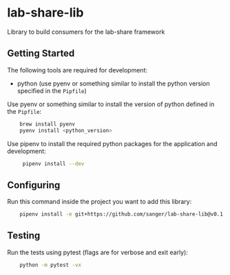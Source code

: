 # lab-share-lib

Library to build consumers for the lab-share framework

## Getting Started

The following tools are required for development:

- python (use pyenv or something similar to install the python version specified in the `Pipfile`)

Use pyenv or something similar to install the version of python
defined in the `Pipfile`:

```bash
    brew install pyenv
    pyenv install <python_version>
```
        
Use pipenv to install the required python packages for the application and development:

```bash
     pipenv install --dev
```

## Configuring

Run this command inside the project you want to add this library:

```bash
    pipenv install -e git+https://github.com/sanger/lab-share-lib@v0.1.2#egg=lab-share-lib
```

## Testing

Run the tests using pytest (flags are for verbose and exit early):

```bash
    python -m pytest -vx
```
